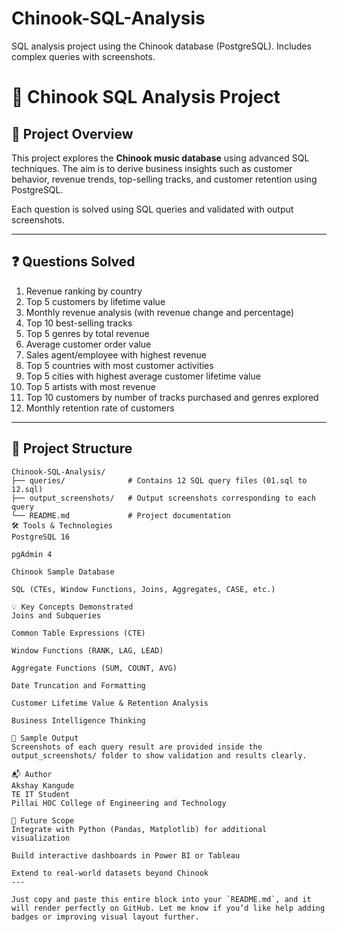 # Chinook-SQL-Analysis

SQL analysis project using the Chinook database (PostgreSQL). Includes complex queries with screenshots.

# 🎯 Chinook SQL Analysis Project

## 📌 Project Overview

This project explores the **Chinook music database** using advanced SQL techniques. The aim is to derive business insights such as customer behavior, revenue trends, top-selling tracks, and customer retention using PostgreSQL.

Each question is solved using SQL queries and validated with output screenshots.

---

## ❓ Questions Solved

1. Revenue ranking by country  
2. Top 5 customers by lifetime value  
3. Monthly revenue analysis (with revenue change and percentage)  
4. Top 10 best-selling tracks  
5. Top 5 genres by total revenue  
6. Average customer order value  
7. Sales agent/employee with highest revenue  
8. Top 5 countries with most customer activities  
9. Top 5 cities with highest average customer lifetime value  
10. Top 5 artists with most revenue  
11. Top 10 customers by number of tracks purchased and genres explored  
12. Monthly retention rate of customers  

---

## 📁 Project Structure

```text
Chinook-SQL-Analysis/
├── queries/              # Contains 12 SQL query files (01.sql to 12.sql)
├── output_screenshots/   # Output screenshots corresponding to each query
└── README.md             # Project documentation
🛠️ Tools & Technologies
PostgreSQL 16

pgAdmin 4

Chinook Sample Database

SQL (CTEs, Window Functions, Joins, Aggregates, CASE, etc.)

💡 Key Concepts Demonstrated
Joins and Subqueries

Common Table Expressions (CTE)

Window Functions (RANK, LAG, LEAD)

Aggregate Functions (SUM, COUNT, AVG)

Date Truncation and Formatting

Customer Lifetime Value & Retention Analysis

Business Intelligence Thinking

📸 Sample Output
Screenshots of each query result are provided inside the output_screenshots/ folder to show validation and results clearly.

📬 Author
Akshay Kangude
TE IT Student
Pillai HOC College of Engineering and Technology

🚀 Future Scope
Integrate with Python (Pandas, Matplotlib) for additional visualization

Build interactive dashboards in Power BI or Tableau

Extend to real-world datasets beyond Chinook
---

Just copy and paste this entire block into your `README.md`, and it will render perfectly on GitHub. Let me know if you’d like help adding badges or improving visual layout further.
